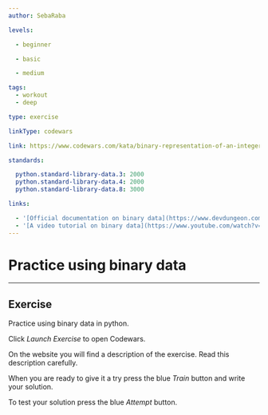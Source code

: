 ```yaml
---
author: SebaRaba

levels:

  - beginner

  - basic

  - medium

tags:
  - workout
  - deep

type: exercise

linkType: codewars

link: https://www.codewars.com/kata/binary-representation-of-an-integer

standards:

  python.standard-library-data.3: 2000
  python.standard-library-data.4: 2000
  python.standard-library-data.8: 3000

links:

  - '[Official documentation on binary data](https://www.devdungeon.com/content/working-binary-data-python){website}'
  - '[A video tutorial on binary data](https://www.youtube.com/watch?v=f5dU3xoE6ms){video}'
---
```


# Practice using binary data

---
## Exercise

Practice using binary data in python.

Click *Launch Exercise* to open Codewars.

On the website you will find a description of the exercise. Read this description carefully. 

When you are ready to give it a try press the blue *Train* button and write your solution. 

To test your solution press the blue *Attempt* button.